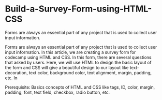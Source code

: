 # Build-a-Survey-Form-using-HTML-CSS
Forms are always an essential part of any project that is used to collect user input information.

Forms are always an essential part of any project that is used to collect user input information. In this article, we are creating a survey form for codecamp using HTML and CSS. In this form, there are several questions that asked by users. Here, we will use HTML to design the basic layout of the form and CSS will give a beautiful design to our layout like text-decoration, text color, background color, text alignment, margin, padding, etc. In

Prerequisite: Basics concepts of HTML and CSS like tags, ID, color, margin, padding, font, text field, checkbox, radio button, etc.
